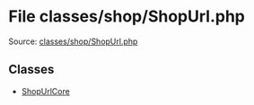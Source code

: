 File classes/shop/ShopUrl.php
=========

Source: [classes/shop/ShopUrl.php](https://github.com/PrestaShop/PrestaShop/blob/1.5.1.0/classes/shop/ShopUrl.php)


Classes
-------

* [ShopUrlCore](class.ShopUrlCore.md)

